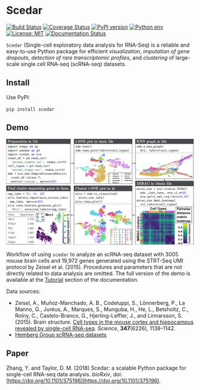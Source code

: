 # Scedar

[![Build Status](https://travis-ci.org/logstar/scedar.svg?branch=master)](https://travis-ci.org/logstar/scedar.svg?branch=master)
[![Coverage Status](https://coveralls.io/repos/github/logstar/scedar/badge.svg?branch=master)](https://coveralls.io/github/logstar/scedar?branch=master)
[![PyPI version](https://badge.fury.io/py/scedar.svg)](https://badge.fury.io/py/scedar)
[![Python env](https://img.shields.io/pypi/pyversions/scedar.svg?style=flat-square)](https://img.shields.io/pypi/pyversions/scedar.svg?style=flat-square)
[![License: MIT](https://img.shields.io/badge/License-MIT-yellow.svg)](https://opensource.org/licenses/MIT)
[![Documentation Status](https://readthedocs.org/projects/scedar/badge/?version=latest)](https://scedar.readthedocs.io/en/latest/?badge=latest)

`Scedar` (Single-cell exploratory data analysis for RNA-Seq) is a reliable and easy-to-use Python package for efficient *visualization*, *imputation of gene dropouts*, *detection of rare transcriptomic profiles*, and *clustering* of large-scale single cell RNA-seq (scRNA-seq) datasets.

## Install

Use PyPI:

`pip install scedar`

## Demo

![demo](docs/images/demo.png)

Workflow of using `scedar` to analyze an scRNA-seq dataset with 3005 mouse brain cells and 19,972 genes generated using the STRT-Seq UMI protocol by Zeisel et al. (2015). Procedures and parameters that are not directly related to data analysis are omitted. The full version of the demo is available at the [Tutorial](https://scedar.readthedocs.io/en/latest/notebooks/mb3k-demo.html) section of the documentation.

Data sources:

- Zeisel, A., Muñoz-Manchado, A. B., Codeluppi, S., Lönnerberg, P., La Manno, G., Juréus, A., Marques, S., Munguba, H., He, L., Betsholtz, C., Rolny, C., Castelo-Branco, G., Hjerling-Leffler, J., and Linnarsson, S. (2015). Brain structure. [Cell types in the mouse cortex and hippocampus revealed by single-cell RNA-seq](http://science.sciencemag.org/content/347/6226/1138). *Science*, **347**(6226), 1138–1142.
- [Hemberg Group scRNA-seq datasets](https://hemberg-lab.github.io/scRNA.seq.datasets/mouse/brain/#zeisel)

## Paper

Zhang, Y. and Taylor, D. M. (2018) Scedar: a scalable Python package for single-cell RNA-seq data analysis. *bioRxiv*, doi: [https://doi.org/10.1101/375196](https://doi.org/10.1101/375196).

